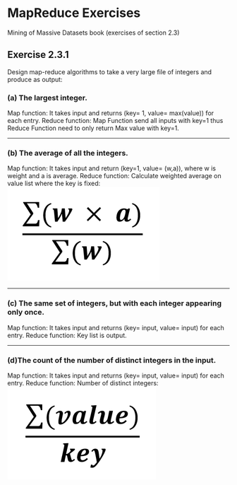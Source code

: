 # MapReduce Exercises
Mining of Massive Datasets book (exercises of section 2.3)
## Exercise 2.3.1
Design map-reduce algorithms to take a very large file of integers and produce as output:
### (a) **The largest integer.**
Map function: It takes input and returns (key= 1, value= max(value)) for each entry.
Reduce function: Map Function send all inputs with key=1 thus Reduce Function need to only return Max value with key=1.
- - - -

### (b) **The average of all the integers.**
Map function: It takes input and return (key=1, value= (w,a)), where w is weight and a is average.
Reduce function: Calculate weighted average on value list where the key is fixed:
![F1](https://github.com/E008001/Minnig-of-massive-datasets-Exercises/blob/master/f1.png)
- - - -

### (c) **The same set of integers, but with each integer appearing only once.**
Map function: It takes input and returns (key= input, value= input) for each entry.
Reduce function: Key list is output.
- - - -

### (d)**The count of the number of distinct integers in the input.**
Map function: It takes input and returns (key= input, value= input) for each entry.
Reduce function: Number of distinct integers:
![F2](https://github.com/E008001/Minnig-of-massive-datasets-Exercises/blob/master/f2.png)
